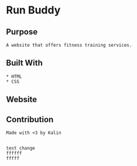 # Run Buddy

## Purpose

    A website that offers fitness training services.

## Built With

    * HTML
    * CSS

## Website

## Contribution
    Made with <3 by Kalin


    test change
    ffffff
    fffff